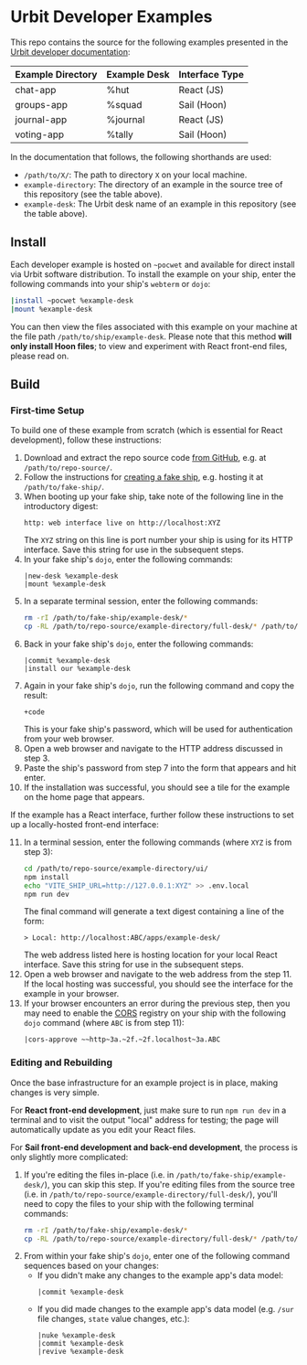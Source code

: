 # Urbit Developer Examples #

This repo contains the source for the following examples presented in the
[Urbit developer documentation][devdoc]:

| Example Directory | Example Desk | Interface Type |
|:------------------|:-------------|:---------------|
| chat-app          | %hut         | React (JS)     |
| groups-app        | %squad       | Sail (Hoon)    |
| journal-app       | %journal     | React (JS)     |
| voting-app        | %tally       | Sail (Hoon)    |

In the documentation that follows, the following shorthands are used:

- `/path/to/X/`: The path to directory `X` on your local machine.
- `example-directory`: The directory of an example in the source tree of this
  repository (see the table above).
- `example-desk`: The Urbit desk name of an example in this repository (see
  the table above).

## Install ##

Each developer example is hosted on `~pocwet` and available for direct install
via Urbit software distribution. To install the example on your ship, enter the
following commands into your ship's `webterm` or `dojo`:

```bash
|install ~pocwet %example-desk
|mount %example-desk
```

You can then view the files associated with this example on your machine at the
file path `/path/to/ship/example-desk`. Please note that this method **will only
install Hoon files**; to view and experiment with React front-end files, please
read on.

## Build ##

### First-time Setup ###

To build one of these example from scratch (which is essential for React
development), follow these instructions:

1. Download and extract the repo source code [from GitHub][gitsrc], e.g.
   at `/path/to/repo-source/`.
2. Follow the instructions for [creating a fake ship][fakeship], e.g.
   hosting it at `/path/to/fake-ship/`.
3. When booting up your fake ship, take note of the following line in
   the introductory digest:
   ```
   http: web interface live on http://localhost:XYZ
   ```
   The `XYZ` string on this line is port number your ship is using for its HTTP
   interface. Save this string for use in the subsequent steps.
4. In your fake ship's `dojo`, enter the following commands:
   ```
   |new-desk %example-desk
   |mount %example-desk
   ```
5. In a separate terminal session, enter the following commands:
   ```bash
   rm -rI /path/to/fake-ship/example-desk/*
   cp -RL /path/to/repo-source/example-directory/full-desk/* /path/to/fake-ship/example-desk/
   ```
6. Back in your fake ship's `dojo`, enter the following commands:
   ```
   |commit %example-desk
   |install our %example-desk
   ```
7. Again in your fake ship's `dojo`, run the following command and copy the
   result:
   ```
   +code
   ```
   This is your fake ship's password, which will be used for authentication
   from your web browser.
8. Open a web browser and navigate to the HTTP address discussed in step 3.
9. Paste the ship's password from step 7 into the form that appears and hit
   enter.
0. If the installation was successful, you should see a tile for the example
   on the home page that appears.

If the example has a React interface, further follow these instructions to
set up a locally-hosted front-end interface:

11. In a terminal session, enter the following commands (where `XYZ` is from
    step 3):
    ```bash
    cd /path/to/repo-source/example-directory/ui/
    npm install
    echo "VITE_SHIP_URL=http://127.0.0.1:XYZ" >> .env.local
    npm run dev
    ```
    The final command will generate a text digest containing a line of the form:
    ```
    > Local: http://localhost:ABC/apps/example-desk/
    ```
    The web address listed here is hosting location for your local React
    interface. Save this string for use in the subsequent steps.
12. Open a web browser and navigate to the web address from the step 11.
    If the local hosting was successful, you should see the interface for the
    example in your browser.
13. If your browser encounters an error during the previous step, then you may
    need to enable the [CORS] registry on your ship with the following `dojo`
    command (where `ABC` is from step 11):
    ```
    |cors-approve ~~http~3a.~2f.~2f.localhost~3a.ABC
    ```

### Editing and Rebuilding ###

Once the base infrastructure for an example project is in place, making changes
is very simple.

For **React front-end development**, just make sure to run `npm run dev` in a
terminal and to visit the output "local" address for testing; the page will
automatically update as you edit your React files.

For **Sail front-end development and back-end development**, the process is only
slightly more complicated:

1. If you're editing the files in-place (i.e. in
   `/path/to/fake-ship/example-desk/`), you can skip this step. If you're
   editing files from the source tree
   (i.e. in `/path/to/repo-source/example-directory/full-desk/`), you'll need
   to copy the files to your ship with the following terminal commands:
   ```bash
   rm -rI /path/to/fake-ship/example-desk/*
   cp -RL /path/to/repo-source/example-directory/full-desk/* /path/to/fake-ship/example-desk/
   ```
2. From within your fake ship's `dojo`, enter one of the following command
   sequences based on your changes:
   - If you didn't make any changes to the example app's data model:
     ```
     |commit %example-desk
     ```
   - If you did made changes to the example app's data model (e.g. `/sur` file
     changes, `state` value changes, etc.):
     ```
     |nuke %example-desk
     |commit %example-desk
     |revive %example-desk
     ```


[CORS]: https://developer.mozilla.org/en-US/docs/Web/HTTP/CORS
[devdoc]: https://developers.urbit.org
[gitsrc]: https://github.com/urbit/docs-examples/archive/refs/heads/main.zip
[fakeship]: https://developers.urbit.org/guides/core/environment#creating-a-fake-ship
